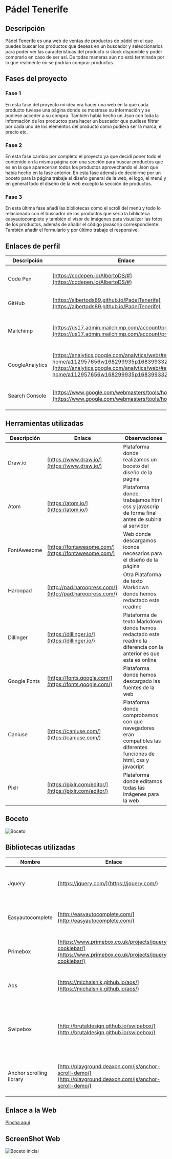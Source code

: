 # Pádel Tenerife
## Descripción
Pádel Tenerife es una web de ventas de productos de pádel en el que puedes buscar los productos que deseas en un buscador y seleccionarlos para poder ver las características del producto si stock disponible y poder comprarlo en caso de ser así.
De todas maneras aún no está terminada por lo que realmente no se podrían comprar productos.

## Fases del proyecto
### Fase 1
En esta fase del proyecto mi idea era hacer una web en la que cada producto tuviese una página donde se mostrase su información y se pudiese acceder a su compra. También había hecho un Json con toda la información de los productos para hacer un buscador que pudiese filtrar por cada uno de los elementos del producto como pudiera ser la marca, el precio etc.
### Fase 2
En esta fase cambio por completo el proyecto ya que decidí poner todo el contenido en la misma página con una sección para buscar productos que es en la que aparecerían todos los productos aprovechando el Json que había hecho en la fase anterior. En esta fase además de decidirme por un boceto para la página trabaje el diseño general de la web, el logo, el menú y en general todo el diseño de la web excepto la sección de productos.
### Fase 3
En esta última fase añadí las bibliotecas como el scroll del menú y todo lo relacionado con el buscador de los productos que sería la biblioteca easyautocomplete y también el visor de imágenes para visualizar las fotos de los productos, además de añadir el código javascrip correspondiente. También añadir el formulario y por último trabaje el responsive.

## Enlaces de perfil

| Descripción | Enlace | Observaciones |
|--------|--------|--------|
|  Code Pen      |  [https://codepen.io/AlbertoDS/#](https://codepen.io/AlbertoDS/#)      |   Plataforma donde trabajamos html css y javasrpip     |
|   GitHub     |  [https://albertods89.github.io/PadelTenerife](https://albertods89.github.io/PadelTenerife)      |    Plataforma donde alojamos la página Web    |
|   Mailchimp     |  [https://us17.admin.mailchimp.com/account/profile/](https://us17.admin.mailchimp.com/account/profile/)      |    Plataforma que nos registra los datos introducidos en el formulario    |
|   GoogleAnalytics     |  [https://analytics.google.com/analytics/web/#embed/report-home/a112957656w168299935p168399332/](https://analytics.google.com/analytics/web/#embed/report-home/a112957656w168299935p168399332/)      |    Plataforma que nos registra los datos sobre el tráfico de la web    |
|   Search Console     |  [https://www.google.com/webmasters/tools/home?hl=es](https://www.google.com/webmasters/tools/home?hl=es)      |    Plataforma que nos ayuda en el posicionamiento en google    |

## Herramientas utilizadas
| Descripción | Enlace | Observaciones |
|--------|--------|--------|
|  Draw.io      |  [https://www.draw.io/](https://www.draw.io/)      |   Plataforma donde realizamos un boceto del diseño de la página     |
|  Atom      |  [https://atom.io/](https://atom.io/)      |   Plataforma donde trabajamos html css y javascrip de forma final antes de subirla al servidor     |
|  FontAwesome      |  [https://fontawesome.com/](https://fontawesome.com/)      |   Web donde descargamos iconos necesarios para el diseño de la página     |
|  Haroopad      |  [http://pad.haroopress.com/](http://pad.haroopress.com/)      |   Otra Plataforma de texto Markdown donde hemos redactado este readme    |
|  Dillinger      |  [https://dillinger.io/](https://dillinger.io/)      |   Plataforma de texto Markdown donde hemos redactado este readme la diferencia con la anterior es que esta es online    |
|  Google Fonts      |  [https://fonts.google.com/](https://fonts.google.com/)      |   Plataforma donde hemos descargado las fuentes de la web     |
|  Caniuse      |  [https://caniuse.com/](https://caniuse.com/)      |   Plataforma donde comprobamos con que navegadores eran compatibles las diferentes funciones de html, css y javacript     |
|  Pixlr      |  [https://pixlr.com/editor/](https://pixlr.com/editor/)      |   Plataforma donde editamos todas las imágenes para la web     |

## Boceto
![Boceto](https://raw.githubusercontent.com/AlbertoDS89/PadelTenerife/master/Untitled%20Diagram.png)

## Bibliotecas utilizadas
| Nombre | Enlace | Observaciones |
|--------|--------|--------|
|  Jquery      |  [https://jquery.com/](https://jquery.com/)      |   Biblioteca usada para dar soporte a otras bibliotecas utilizadas     |
|  Easyautocomplete      |  [http://easyautocomplete.com/](http://easyautocomplete.com/)      |   Biblioteca usada para el buscador de productos en la web     |
|  Primebox      |  [https://www.primebox.co.uk/projects/jquery-cookiebar/](https://www.primebox.co.uk/projects/jquery-cookiebar/)      |   Biblioteca usada para el mensaje sobre la política de cookies     |
|  Aos      |  [https://michalsnik.github.io/aos/](https://michalsnik.github.io/aos/)      |   Biblioteca usada la introducción de elementos al hacer scroll     |
|  Swipebox      |  [http://brutaldesign.github.io/swipebox/](http://brutaldesign.github.io/swipebox/)      |   Biblioteca usada para seleccionar las imágenes de los productos y poder pasar de una imagen a otra     |
|  Anchor scrolling library      |  [http://playground.deaxon.com/js/anchor-scroll-demo/](http://playground.deaxon.com/js/anchor-scroll-demo/)      |   Biblioteca usada para hacer scroll al seleccionar una sección en el menú     |

## Enlace a la Web
[Pincha aquí](https://albertods89.github.io/PadelTenerife/)

## ScreenShot Web
![Boceto inicial](https://raw.githubusercontent.com/AlbertoDS89/PadelTenerife/master/Untitled%20Diagram.png)
